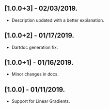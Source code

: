 ## [1.0.0+3] - 02/03/2019.

* Description updated with a better explanation.

## [1.0.0+2] - 01/17/2019.

* Dartdoc generation fix.

## [1.0.0+1] - 01/16/2019.

* Minor changes in docs.

## [1.0.0] - 01/11/2019.

* Support for Linear Gradients.
